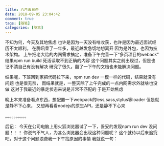 ```yaml
---
title: 八月五日杂
date: 2018-09-05 23:04:42
comment: true
tags: [随笔]
categories: [随笔]
---
```

不知为何，今天及其地焦虑
也许是因为一天没有啥收获，也许是因为最近面试经历不太顺利。
在腾讯呆了一年多，最近越发急切地想离开
因为是外包，也因为技术架构。
上午把老大给的内网需求搞定，准备下午完善一下“多页项目的weback”
结果npm run build 死活读取不到正确的内容
这个问题其实之前出现过，但是也记不清自己有没有解决
研究了很久，翻了一下午的文档也未能解决问题。

结果呢，下班回到家把代码拉下来，npm run dev
一模一样的代码，结果就没有问题
也是很无奈，
而结果就是，一整天除了上午完成的一点内网需求外就啥也没做
这对于我最近的暴走状态来说是非常不匹配的
于是开始焦虑

晚上本来准备看点东西，想配置一下webpack的less,sass,stylus等loader
但是就是静不下心来，
又想再看看nodejs的原生API，还是静不下心来

。。。。。。。。。。

后记：
	今天在公司电脑上用火狐浏览器试了一下，妥妥的发现npm run dev 没问题！！！
	你说气不气人，为甚么浏览器会出现这种问题呢？
	这个就待以后来追究吧，对于这个问题浪费我一下午找原因的事情
	我就说一句：
	<img src="fuck1.png" alt="">
	<img src="fuck2.png" alt="">
	<img src="fuck3.png" alt="">

